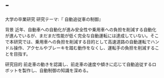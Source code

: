 # -
大学の卒業研究
研究テーマ:『 自動追従車の制御』

背景
近年、自動車への自動化が進み安全性や乗用車への負担を削減する自動化が進んでいるが、まだまだ性能が低く完全な自動運転には達成していない。そこで本研究では、乗用車への負担を削減する目的として高速道路の自動運転でハンドル操作、アクセルやブレーキを踏む動作をなくし、運転手の負担を削減することを目指す。

研究目的
前走車の動きを認識し、前走車の速度や傾きに応じて自動追従するロボットを製作し、自動制御の知識を深める。
